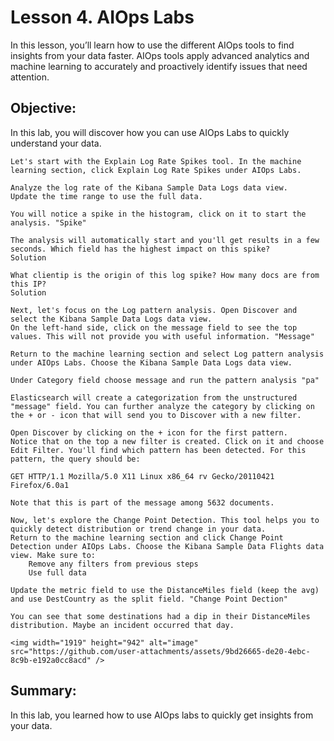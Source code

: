 # Lesson 4. AIOps Labs

In this lesson, you’ll learn how to use the different AIOps tools to find insights from your data faster. AIOps tools apply advanced analytics and machine learning to accurately and proactively identify issues that need attention.

## Objective:

In this lab, you will discover how you can use AIOps Labs to quickly understand your data.

    Let's start with the Explain Log Rate Spikes tool. In the machine learning section, click Explain Log Rate Spikes under AIOps Labs.

    Analyze the log rate of the Kibana Sample Data Logs data view.
    Update the time range to use the full data.

    You will notice a spike in the histogram, click on it to start the analysis. "Spike"

    The analysis will automatically start and you'll get results in a few seconds. Which field has the highest impact on this spike?
    Solution

    What clientip is the origin of this log spike? How many docs are from this IP?
    Solution

    Next, let's focus on the Log pattern analysis. Open Discover and select the Kibana Sample Data Logs data view.
    On the left-hand side, click on the message field to see the top values. This will not provide you with useful information. "Message"

    Return to the machine learning section and select Log pattern analysis under AIOps Labs. Choose the Kibana Sample Data Logs data view.

    Under Category field choose message and run the pattern analysis "pa"

    Elasticsearch will create a categorization from the unstructured "message" field. You can further analyze the category by clicking on the + or - icon that will send you to Discover with a new filter.

    Open Discover by clicking on the + icon for the first pattern.
    Notice that on the top a new filter is created. Click on it and choose Edit Filter. You'll find which pattern has been detected. For this pattern, the query should be:

    GET HTTP/1.1 Mozilla/5.0 X11 Linux x86_64 rv Gecko/20110421 Firefox/6.0a1

    Note that this is part of the message among 5632 documents.

    Now, let's explore the Change Point Detection. This tool helps you to quickly detect distribution or trend change in your data.
    Return to the machine learning section and click Change Point Detection under AIOps Labs. Choose the Kibana Sample Data Flights data view. Make sure to:
        Remove any filters from previous steps
        Use full data

    Update the metric field to use the DistanceMiles field (keep the avg) and use DestCountry as the split field. "Change Point Dection"

    You can see that some destinations had a dip in their DistanceMiles distribution. Maybe an incident occurred that day.

    <img width="1919" height="942" alt="image" src="https://github.com/user-attachments/assets/9bd26665-de20-4ebc-8c9b-e192a0cc8acd" />


## Summary:

In this lab, you learned how to use AIOps labs to quickly get insights from your data.
